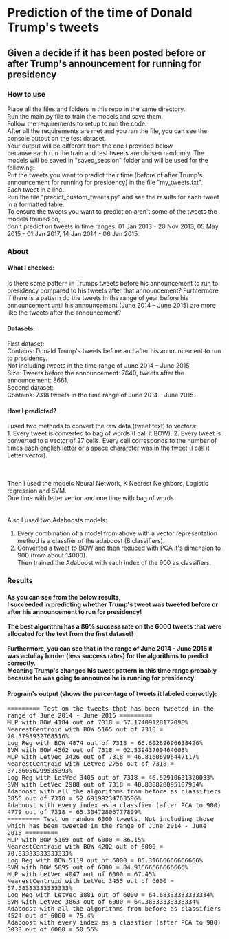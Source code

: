 <h1>Prediction of the time of Donald Trump's tweets</h1>
<h2>Given a decide if it has been posted before or after Trump's announcement for running for presidency</h3>

<h3>How to use</h3>
Place all the files and folders in this repo in the same directory.<br>
Run the main.py file to train the models and save them. <br>
    Follow the requirements to setup to run the code.<br>
    After all the requirements are met and you ran the file, you can see the console output on the test dataset.<br>
	Your output will be different from the one I provided below <br>
	because each run the train and test tweets are chosen randomly.
The models will be saved in "saved_session" folder and will be used for the following:<br>
Put the tweets you want to predict their time (before of after Trump's announcement for running for presidency) in the file "my_tweets.txt".<br>
Each tweet in a line.<br>
Run the file "predict_custom_tweets.py" and see the results for each tweet in a formatted table.<br>
To ensure the tweets you want to predict on aren't some of the tweets the models trained on, <br>
don't predict on tweets in time ranges: 01 Jan 2013 - 20 Nov 2013, 05 May 2015 - 01 Jan 2017, 14 Jan 2014 - 06 Jan 2015.


<h3>About</h3>
<h4>What I checked:</h4>
Is there some pattern in Trumps tweets before his announcement to run to presidency compared to his tweets after that announcement?
Furhtermore, if there is a pattern do the tweets in the range of year before his announcement until his announcement (June 2014 – June 2015) are more like the tweets after the announcement? 

<h4>Datasets:</h4>
First dataset:<br>
Contains: Donald Trump's tweets before and after his announcement to run to presidency.<br>
Not including tweets in the time range of June 2014 – June 2015.<br>
Size: Tweets before the announcement: 7640,  tweets after the announcement: 8661.<br>
Second dataset:<br>
Contains: 7318 tweets in the time range of June 2014 – June 2015.<br>
<h4>How I predicted?</h4>
I used two methods to convert the raw data (tweet text) to vectors:<br>
1. Every tweet is converted to bag of words (I call it BOW).
2. Every tweet is converted to a vector of 27 cells. Every cell corresponds to the number of times each english letter or a space chararcter was in the tweet (I call it Letter vector).<br>

<br><br>
Then I used the models Neural Network, K Nearest Neighbors, Logistic regression and SVM.<br>
One time with letter vector and one time with bag of words.<br>
<br>
<br>
Also I used two Adaboosts models:<br>
1. Every combination of a model from above with a vector representation method is a classfier of the adaboost (8 classifiers).<br>
2. Converted a tweet to BOW and then reduced with PCA it's dimension to 900 (from about 14000).<br>
Then trained the Adaboost with each index of the 900 as classifiers.

<h3>Results</h3>
<h4>As you can see from the below results,<br>
I succeeded in predicting whether Trump's tweet was tweeted before or after his announcement to run for presidency!<br><br>
The best algorithm has a 86% success rate on the 6000 tweets that were allocated for the test from the first dataset!<br><br>
Furthermore, you can see that in the range of June 2014 - June 2015 it was actullay harder (less success rates) for the algorithms to predict correctly.<br>
Meaning Trump's changed his tweet pattern in this time range probably because he was going to announce he is running for presidency.</h4>

<h4>Program's output (shows the percentage of tweets it labeled correctly):</h4>
<samp>
========= Test on the tweets that has been tweeted in the range of June 2014 - June 2015 =========<br>
MLP with BOW 4184 out of 7318 = 57.17409128177098%<br>
NearestCentroid with BOW 5165 out of 7318 = 70.5793932768516%<br>
Log Reg with BOW 4874 out of 7318 = 66.60289696638426%<br>
SVM with BOW 4562 out of 7318 = 62.33943700464608%<br>
MLP with LetVec 3426 out of 7318 = 46.81606996447117%<br>
NearestCentroid with LetVec 2756 out of 7318 = 37.66056299535393%<br>
Log Reg with LetVec 3405 out of 7318 = 46.52910631320033%<br>
SVM with LetVec 2988 out of 7318 = 40.830828095107954%<br>
Adaboost with all the algorithms from before as classifiers 3856 out of 7318 = 52.69199234763596%<br>
Adaboost with every index as a classfier (after PCA to 900) 4779 out of 7318 = 65.30472806777809%<br>
========= Test on random 6000 tweets. Not including those which has been tweeted in the range of June 2014 - June 2015 =========<br>
MLP with BOW 5169 out of 6000 = 86.15%<br>
NearestCentroid with BOW 4202 out of 6000 = 70.03333333333333%<br>
Log Reg with BOW 5119 out of 6000 = 85.31666666666666%<br>
SVM with BOW 5095 out of 6000 = 84.91666666666666%<br>
MLP with LetVec 4047 out of 6000 = 67.45%<br>
NearestCentroid with LetVec 3455 out of 6000 = 57.58333333333333%<br>
Log Reg with LetVec 3881 out of 6000 = 64.68333333333334%<br>
SVM with LetVec 3863 out of 6000 = 64.38333333333334%<br>
Adaboost with all the algorithms from before as classifiers 4524 out of 6000 = 75.4%<br>
Adaboost with every index as a classfier (after PCA to 900) 3033 out of 6000 = 50.55%
</samp>
